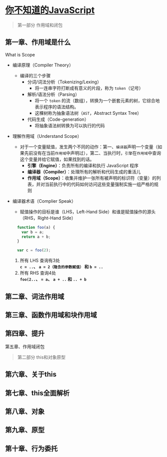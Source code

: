 [你不知道的JavaScript](https://github.com/getify/You-Dont-Know-JS/tree/1ed-zh-CN)
===

> 第一部分 作用域和闭包

第一章、作用域是什么
---

What is Scope

- 编译原理（Compiler Theory）
  - 编译的三个步骤
    - 分词/词法分析（Tokenizing/Lexing）
      - 将一连串字符打断成有意义的片段，称为 `token`（记号）
    - 解析/语法分析（Parsing）
      - 将一个 `token` 的流（数组），转换为一个嵌套元素的树，它综合地表示程序的语法结构。
      - 这棵树称为抽象语法树（`AST`，Abstract Syntax Tree）
    - 代码生成（Code-generation）
      - 将抽象语法树转换为可以执行的代码

- 理解作用域（Understand Scope）
  - 对于一个变量赋值，发生两个不同的动作：第一、`编译器`声明一个变量（如果先前没有在当前`作用域`中声明过），第二、当执行时，`引擎`在`作用域`中查询这个变量并给它赋值，如果找到的话。
    - **引擎（Engine）**：负责所有的编译和执行 JavaScript 程序
    - **编译器（Compiler）**：处理所有的解析和代码生成的重活儿
    - **作用域（Scope）**：收集并维护一张所有被声明的标识符（变量）的列表，并对当前执行中的代码如何访问这些变量强制实施一组严格的规则

- 编译器术语（Complier Speak）
  - 赋值操作的目标是谁（LHS，Left-Hand Side）和谁是赋值操作的源头（RHS，Right-Hand Side）

  ```javascript
    function foo(a) {
      var b = a;
      return a + b;
    }

    var c = foo(2);
  ```

  1. 所有 LHS 查询有3处  
    **`c = ..`、 `a = 2（隐含的参数赋值）` 和 `b = ..`**
  2. 所有 RHS 查询4处  
    **`foo(2..`、 `= a`、 `a + ..` 和 `.. + b`**

第二章、词法作用域
---

第三章、函数作用域和块作用域
---

第四章、提升
---

第五章、作用域闭包

> 第二部分 this和对象原型

第六章、关于this
---

第七章、this全面解析
---

第八章、对象
---

第九章、原型
---

第十章、行为委托
---